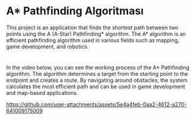 # A* Pathfinding Algoritması

This project is an application that finds the shortest path between two points using the A (A-Star) Pathfinding* algorithm. 
The A* algorithm is an efficient pathfinding algorithm used in various fields such as mapping, game development, and robotics.

#

In the video below, you can see the working process of the A* Pathfinding algorithm.
The algorithm determines a target from the starting point to the endpoint and creates a route.
By navigating around obstacles, the system calculates the most efficient path and can be used in game development and map-based applications.



https://github.com/user-attachments/assets/5e4a4feb-0aa2-4612-a270-641009175009

